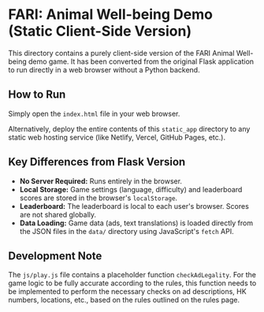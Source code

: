 # FARI: Animal Well-being Demo (Static Client-Side Version)

This directory contains a purely client-side version of the FARI Animal Well-being demo game.
It has been converted from the original Flask application to run directly in a web browser without a Python backend.

## How to Run

Simply open the `index.html` file in your web browser.

Alternatively, deploy the entire contents of this `static_app` directory to any static web hosting service (like Netlify, Vercel, GitHub Pages, etc.).

## Key Differences from Flask Version

*   **No Server Required:** Runs entirely in the browser.
*   **Local Storage:** Game settings (language, difficulty) and leaderboard scores are stored in the browser's `localStorage`.
*   **Leaderboard:** The leaderboard is local to each user's browser. Scores are not shared globally.
*   **Data Loading:** Game data (ads, text translations) is loaded directly from the JSON files in the `data/` directory using JavaScript's `fetch` API.

## Development Note

The `js/play.js` file contains a placeholder function `checkAdLegality`. For the game logic to be fully accurate according to the rules, this function needs to be implemented to perform the necessary checks on ad descriptions, HK numbers, locations, etc., based on the rules outlined on the rules page. 